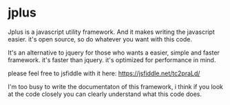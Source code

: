 # jplus
Jplus is a javascript utility framework. And it makes writing the javascript easier.  it's open source, so do whatever you want with this code.

It's an alternative to jquery for those who wants a easier, simple and faster framework. it's faster than jquery. it's optimized for performance in mind. 

please feel free to jsfiddle with it here: https://jsfiddle.net/tc2praLd/


I'm too busy to write the documentaton of this framework, i think if you look at the code closely you can clearly understand what this code does.  

